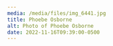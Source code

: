 ```yaml
---
media: /media/files/img_6441.jpg
title: Phoebe Osborne
alt: Photo of Phoebe Osborne
date: 2022-11-16T09:39:00-0500
---
```

